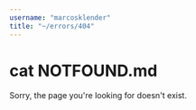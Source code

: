 ```yaml
---
username: "marcosklender"
title: "~/errors/404"
---
```


# cat NOTFOUND.md

Sorry, the page you're looking for doesn't exist.